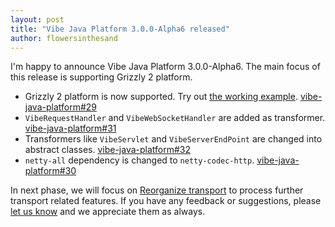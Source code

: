 ```yaml
---
layout: post
title: "Vibe Java Platform 3.0.0-Alpha6 released"
author: flowersinthesand
---
```


I'm happy to announce Vibe Java Platform 3.0.0-Alpha6. The main focus of this release is supporting Grizzly 2 platform.

* Grizzly 2 platform is now supported. Try out [the working example](https://github.com/vibe-project/vibe-examples/tree/master/archetype/vibe-java-server/platform/grizzly2). [vibe-java-platform#29](https://github.com/vibe-project/vibe-java-platform/issues/29)
* `VibeRequestHandler` and `VibeWebSocketHandler` are added as transformer. [vibe-java-platform#31](https://github.com/vibe-project/vibe-java-platform/issues/31)
* Transformers like `VibeServlet` and `VibeServerEndPoint` are changed into abstract classes. [vibe-java-platform#32](https://github.com/vibe-project/vibe-java-platform/issues/32)
* `netty-all` dependency is changed to `netty-codec-http`. [vibe-java-platform#30](https://github.com/vibe-project/vibe-java-platform/issues/30)

In next phase, we will focus on [Reorganize transport](https://github.com/vibe-project/vibe-protocol/issues/38) to process further transport related features. If you have any feedback or suggestions, please [let us know](http://groups.google.com/group/atmosphere-framework) and we appreciate them as always.